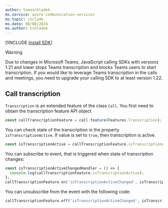 ```yaml
---
author: tomaschladek
ms.service: azure-communication-services
ms.topic: include
ms.date: 08/08/2024
ms.author: tchladek
---
```


[!INCLUDE [Install SDK](../install-sdk/install-sdk-web.md)]

> [!WARNING]
> Due to changes in Microsoft Teams, JavaScript calling SDKs with versions 1.21 and lower stops Teams transcription and blocks Teams users to start transcription. If you would like to leverage Teams transcription in the calls and meetings, you need to upgrade your calling SDK to at least version 1.22.

## Call transcription 

`Transcription` is an extended feature of the class `Call`. You first need to obtain the transcription feature API object

```js
const callTranscriptionFeature = call.feature(Features.Transcription);
```

You can check state of the transcription in the property `isTranscriptionActive`. If value is set to `true`, then transcription is active.

```js
const isTranscriptionActive = callTranscriptionFeature.isTranscriptionActive;
```

You can subscribe to event, that is triggered when state of transcription changes:

```js
const isTranscriptionActiveChangedHandler = () => {
  console.log(callTranscriptionFeature.isTranscriptionActive);
};
callTranscriptionFeature.on('isTranscriptionActiveChanged', isTranscriptionActiveChangedHandler);
```

You can unsubscribe from the event with the following code: 

```js
callTranscriptionFeature.off('isTranscriptionActiveChanged', isTranscriptionActiveChangedHandler);
```
